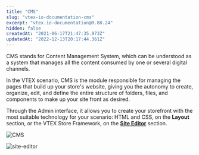 ```yaml
---
title: "CMS"
slug: "vtex-io-documentation-cms"
excerpt: "vtex.io-documentation@0.88.24"
hidden: false
createdAt: "2021-06-17T21:47:35.973Z"
updatedAt: "2022-12-13T20:17:44.361Z"
---
```


CMS stands for Content Management System, which can be understood as a system that manages all the content consumed by one or several digital channels.

In the VTEX scenario, CMS is the module responsible for managing the pages that build up your store's website, giving you the autonomy to create, organize, edit, and define the entire structure of folders, files, and components to make up your site front as desired.

Through the Admin interface, it allows you to create your storefront with the most suitable technology for your scenario: HTML and CSS, on the **Layout** section, or the VTEX Store Framework, on the [**Site Editor**](https://developers.vtex.com/vtex-developer-docs/docs/vtex-io-documentation-site-editor) section.

![CMS](https://raw.githubusercontent.com/vtexdocs/dev-portal-content/main/images/vtex-io-documentation-cms-0.png)

![site-editor](https://raw.githubusercontent.com/vtexdocs/dev-portal-content/main/images/vtex-io-documentation-cms-1.png)
